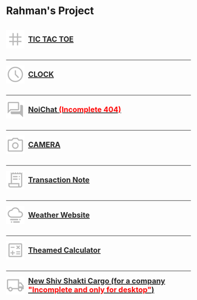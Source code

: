 # Rahman's Project
<br>
<a href="https://faizanurahman17.github.io/tictactoegame" style="display: flex; align-items: center; justify-content: start; color: #2a2a2a">
    <img src="tic-tac-toe.png" height="50px" width="50px" style="margin-right: 10px;">
    <span style="font-size: 20px; font-weight: bold;">TIC TAC TOE</span>
</a>
<br>
<hr>
<a href="https://faizanurahman17.github.io/clock" style="display: flex; align-items: center; justify-content: start; color: #2a2a2a">
    <img src="clock.png" height="50px" width="50px" style="margin-right: 10px;">
    <span style="font-size: 20px; font-weight: bold;">CLOCK</span>
</a>
<br>
<hr>
<a href="https://faizanurahman17.github.io/(NoiChat)" style="display: flex; align-items: center; justify-content: start; color: #2a2a2a">
    <img src="chat.png" height="50px" width="50px" style="margin-right: 10px;">
    <span style="font-size: 20px; font-weight: bold;">NoiChat <span style="color: red;">(Incomplete 404)</span></span>
</a>
<br>
<hr>
<!-- <a href="https://faizanurahman17.github.io/(python)" style="display: flex; align-items: center; justify-content: start; color: #2a2a2a">
    <img src="terminal.png" height="50px" width="50px" style="margin-right: 10px;">
    <span style="font-size: 20px; font-weight: bold;">PYTHON <span style="color: red;">(Incomplete 404)</span></span>
</a>
<br>
<hr> -->
<a href="https://faizanurahman17.github.io/camera" style="display: flex; align-items: center; justify-content: start; color: #2a2a2a">
    <img src="camera.png" height="50px" width="50px" style="margin-right: 10px;">
    <span style="font-size: 20px; font-weight: bold;">CAMERA</span>
</a>
<br>
<hr>
<a href="https://faizanurahman17.github.io/transection" style="display: flex; align-items: center; justify-content: start; color: #2a2a2a">
    <img src="transection-note.png" height="50px" width="50px" style="margin-right: 10px;">
    <span style="font-size: 20px; font-weight: bold;">Transaction Note</span>
</a>
<br>
<hr>
<a href="https://faizanurahman17.github.io/weather-website" style="display: flex; align-items: center; justify-content: start; color: #2a2a2a">
    <img src="weather.png" height="50px" width="50px" style="margin-right: 10px;">
    <span style="font-size: 20px; font-weight: bold;">Weather Website</span>
</a>
<br>
<hr>
<a href="https://faizanurahman17.github.io/calculator" style="display: flex; align-items: center; justify-content: start; color: #2a2a2a">
    <img src="calc.png" height="50px" width="50px" style="margin-right: 10px;">
    <span style="font-size: 20px; font-weight: bold;">Theamed Calculator</span>
</a>
<br>
<hr>
<a href="https://faizanurahman17.github.io/newshivshakticargo" style="display: flex; align-items: center; justify-content: start; color: #2a2a2a">
    <img src="cargo.png" height="50px" width="50px" style="margin-right: 10px;">
    <span style="font-size: 20px; font-weight: bold;">New Shiv Shakti Cargo (for a company <span style="color: red;">"Incomplete and  only for desktop"</span>)</span>
</a>